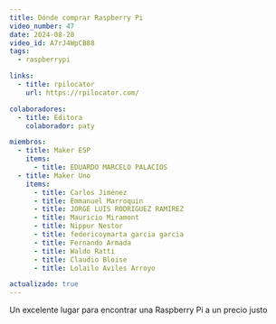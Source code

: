 ```yaml
---
title: Dónde comprar Raspberry Pi
video_number: 47
date: 2024-08-28
video_id: A7rJ4WpCB88
tags:
  - raspberrypi

links:
  - title: rpilocator
    url: https://rpilocator.com/

colaboradores:
  - title: Editora
    colaborador: paty

miembros:
  - title: Maker ESP
    items:
      - title: EDUARDO MARCELO PALACIOS
  - title: Maker Uno
    items:
      - title: Carlos Jiménez
      - title: Emmanuel Marroquin
      - title: JORGE LUIS RODRIGUEZ RAMIREZ
      - title: Mauricio Miramont
      - title: Nippur Nestor
      - title: federicoymarta garcia garcia
      - title: Fernando Armada
      - title: Waldo Ratti
      - title: Claudio Bloise
      - title: Lolailo Aviles Arroyo

actualizado: true
---
```


Un excelente lugar para encontrar una Raspberry Pi a un precio justo

